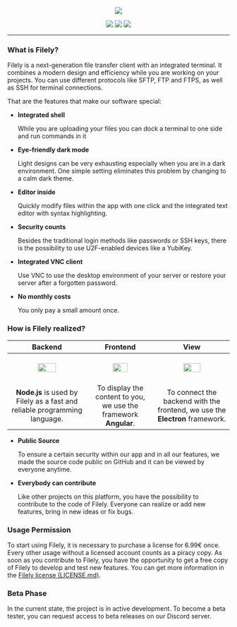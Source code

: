 <p align="center">
  <img src=https://i.imgur.com/bK6kLJT.png">
</p>
<p align="center">
  <a href="https://discord.filely.app"><img src="https://discordapp.com/api/guilds/606439395553443840/widget.png"></a>
  <a href=""><img src="https://img.shields.io/badge/License-Filely--License-Green.svg"/></a>
  <a href=""><img src="https://img.shields.io/badge/Version-1.0-blue.svg"/></a>
</p>

---

### What is Filely?

Filely is a next-generation file transfer client with an integrated terminal.
It combines a modern design and efficiency while you are working on your projects.
You can use different protocols like SFTP, FTP and FTPS, as well as SSH for terminal connections.

That are the features that make our software special:

* **Integrated shell**

  While you are uploading your files you can dock a terminal to one side and run commands in it

* **Eye-friendly dark mode**

  Light designs can be very exhausting especially when you are in a dark environment.
  One simple setting eliminates this problem by changing to a calm dark theme.

* **Editor inside**

  Quickly modify files within the app with one click and the integrated text editor with syntax highlighting.

* **Security counts**

  Besides the traditional login methods like passwords or SSH keys, there is the possibility to use U2F-enabled devices like a YubiKey.

* **Integrated VNC client**

  Use VNC to use the desktop environment of your server or restore your server after a forgotten password.

* **No monthly costs**

  You only pay a small amount once.

### How is Filely realized?

|                         **Backend**                          |                         **Frontend**                         |                           **View**                           |
| :----------------------------------------------------------: | :----------------------------------------------------------: | :----------------------------------------------------------: |
| <br/><img src="https://puu.sh/E42cA/54173c5875.png" width="50%" align="center"/><br/><br/> | <br/><img src="https://puu.sh/E42bR/f0d8173571.png" width="50%" align="center"/><br/><br/> | <br /><img src="https://puu.sh/E42d2/3073972778.png" width="50%" align="center"/><br/><br/> |
| **Node.js** is used by Filely as a fast and reliable programming language. | To display the content to you, we use the framework **Angular**. | To connect the backend with the frontend, we use the **Electron** framework. |

* **Public Source**

  To ensure a certain security within our app and in all our features, we made the source code public on GitHub and it can be viewed by everyone anytime.

* **Everybody can contribute**

  Like other projects on this platform, you have the possibility to contribute to the code of Filely.
  Everyone can realize or add new features, bring in new ideas or fix bugs.

### Usage Permission

To start using Filely, it is necessary to purchase a license for 6.99€ once.
Every other usage without a licensed account counts as a piracy copy.
As soon as you contribute to Filely, you have the opportunity to get a free copy of Filely to develop and test new features. You can get more information in the [Filely license (LICENSE.md)](https://github.com/AlexanderMandera/Filely/blob/master/LICENSE.md).

### Beta Phase

In the current state, the project is in active development.
To become a beta tester, you can request access to beta releases on our Discord server.

